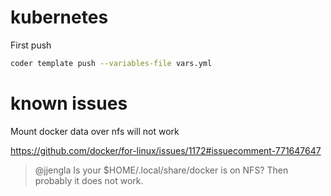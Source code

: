 # kubernetes

First push

```bash
coder template push --variables-file vars.yml
```

# known issues

Mount docker data over nfs will not work

https://github.com/docker/for-linux/issues/1172#issuecomment-771647647

>@jjengla Is your $HOME/.local/share/docker is on NFS? Then probably it does not work.
